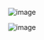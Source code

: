 ![image](https://github.com/aa389393/risc_v/assets/64916523/c99c0ad3-34bf-4774-bf17-5e91c235455d)


![image](https://github.com/aa389393/risc_v/assets/64916523/7e90b28f-c461-4b2d-a2ef-e8dd887db091)

